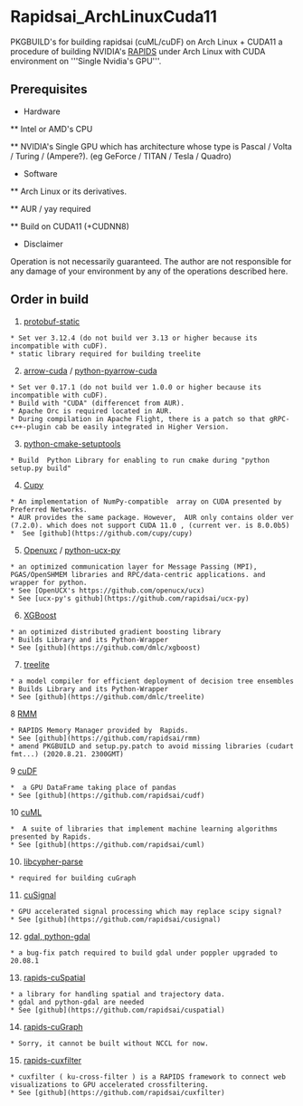 # Rapidsai_ArchLinuxCuda11
PKGBUILD's for building rapidsai (cuML/cuDF) on Arch Linux + CUDA11
a  procedure of building NVIDIA's [RAPIDS](https://rapids.ai/) under Arch Linux with CUDA environment on  '''Single Nvidia's GPU'''.

## Prerequisites
* Hardware

** Intel or AMD's CPU

** NVIDIA's Single GPU which has architecture whose type is Pascal / Volta / Turing / (Ampere?). (eg GeForce / TITAN / Tesla / Quadro)

* Software

** Arch Linux or its derivatives.

** AUR / yay required

** Build on CUDA11 (+CUDNN8)

* Disclaimer

Operation is not necessarily guaranteed. The author are not responsible for any damage of your environment by any of the operations described here.


## Order in build


1.  [protobuf-static](https://github.com/gdaisukesuzuki/Rapidsai_ArchLinuxCuda11/tree/master/protobuf-static/PKGBUILD)
```
* Set ver 3.12.4 (do not build ver 3.13 or higher because its incompatible with cuDF).
* static library required for building treelite
```

2.  [arrow-cuda](https://github.com/gdaisukesuzuki/Rapidsai_ArchLinuxCuda11/tree/master/arrow-0.17.1/PKGBUILD) / [python-pyarrow-cuda](https://github.com/gdaisukesuzuki/Rapidsai_ArchLinuxCuda11/tree/master/python-pyarrow-0.17.1/PKGBUILD)
```
* Set ver 0.17.1 (do not build ver 1.0.0 or higher because its incompatible with cuDF).
* Build with "CUDA" (differencet from AUR).
* Apache Orc is required located in AUR.
* During compilation in Apache Flight, there is a patch so that gRPC-c++-plugin cab be easily integrated in Higher Version.
```

3.  [python-cmake-setuptools](https://github.com/gdaisukesuzuki/Rapidsai_ArchLinuxCuda11/tree/master/python-cmake-setuptools/PKGBUILD)
```
* Build  Python Library for enabling to run cmake during "python setup.py build"
```
4.  [Cupy](https://github.com/gdaisukesuzuki/Rapidsai_ArchLinuxCuda11/blob/master/cupy/PKGBUILD)
```
* An implementation of NumPy-compatible  array on CUDA presented by Preferred Networks.
* AUR provides the same package. However,  AUR only contains older ver (7.2.0). which does not support CUDA 11.0 , (current ver. is 8.0.0b5) 
*  See [github](https://github.com/cupy/cupy)
```

5.  [Openuxc](https://github.com/gdaisukesuzuki/Rapidsai_ArchLinuxCuda11/tree/master/openucx) / [python-ucx-py](https://github.com/gdaisukesuzuki/Rapidsai_ArchLinuxCuda11/blob/master/rapids-ucx-py/PKGBUILD)
```
* an optimized communication layer for Message Passing (MPI), PGAS/OpenSHMEM libraries and RPC/data-centric applications. and wrapper for python.
* See [OpenUCX's https://github.com/openucx/ucx)
* See [ucx-py's github](https://github.com/rapidsai/ucx-py)
```


6. [XGBoost](https://github.com/gdaisukesuzuki/Rapidsai_ArchLinuxCuda11/blob/master/xgboost/PKGBUILD)

```
* an optimized distributed gradient boosting library 
* Builds Library and its Python-Wrapper
* See [github](https://github.com/dmlc/xgboost)
```

7. [treelite](https://github.com/gdaisukesuzuki/Rapidsai_ArchLinuxCuda11/blob/master/treelite/PKGBUILD)

```
* a model compiler for efficient deployment of decision tree ensembles 
* Builds Library and its Python-Wrapper
* See [github](https://github.com/dmlc/treelite)
```

8  [RMM](https://github.com/gdaisukesuzuki/PKGBUILD_Rapids/tree/master/rapids-rmm/PKGBUILD)
```
* RAPIDS Memory Manager provided by  Rapids.
* See [github](https://github.com/rapidsai/rmm)
* amend PKGBUILD and setup.py.patch to avoid missing libraries (cudart fmt...) (2020.8.21. 2300GMT)
```

9  [cuDF](https://github.com/gdaisukesuzuki/PKGBUILD_Rapids/tree/master/rapids-cudf/PKGBUILD)
```
*  a GPU DataFrame taking place of pandas
* See [github](https://github.com/rapidsai/cudf)
```

10 [cuML](https://github.com/gdaisukesuzuki/PKGBUILD_Rapids/tree/master/rapids-cuml/PKGBUILD)
```
*  A suite of libraries that implement machine learning algorithms presented by Rapids.
* See [github](https://github.com/rapidsai/cuml)
```

10.  [libcypher-parse](https://github.com/gdaisukesuzuki/Rapidsai_ArchLinuxCuda11/blob/master/libcypher-parser/PKGBUILD)
```
* required for building cuGraph
```

11.  [cuSignal](https://github.com/gdaisukesuzuki/Rapidsai_ArchLinuxCuda11/blob/master/rapids-cusignal/PKGBUILD)
```
* GPU accelerated signal processing which may replace scipy signal?
* See [github](https://github.com/rapidsai/cusignal)
```

12. [gdal, python-gdal](https://github.com/gdaisukesuzuki/Rapidsai_ArchLinuxCuda11/blob/master/gdal/PKGBUILD)

```
* a bug-fix patch required to build gdal under poppler upgraded to 20.08.1
```


13. [rapids-cuSpatial](https://github.com/gdaisukesuzuki/Rapidsai_ArchLinuxCuda11/blob/master/rapids-cuspatial/PKGBUILD)
```
* a library for handling spatial and trajectory data.
* gdal and python-gdal are needed
* See [github](https://github.com/rapidsai/cuspatial)
```

14. [rapids-cuGraph](https://github.com/gdaisukesuzuki/Rapidsai_ArchLinuxCuda11/blob/master/rapids-cugraph/PKGBUILD)
```
* Sorry, it cannot be built without NCCL for now.
```

15. [rapids-cuxfilter](https://github.com/gdaisukesuzuki/Rapidsai_ArchLinuxCuda11/tree/master/rapids-cuxfilter/PKGBUILD)
```
* cuxfilter ( ku-cross-filter ) is a RAPIDS framework to connect web visualizations to GPU accelerated crossfiltering.
* See [github](https://github.com/rapidsai/cuxfilter)
```


